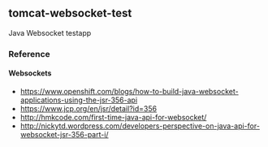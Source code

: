 ## tomcat-websocket-test

Java Websocket testapp

### Reference

#### Websockets
* https://www.openshift.com/blogs/how-to-build-java-websocket-applications-using-the-jsr-356-api
* https://www.jcp.org/en/jsr/detail?id=356
* http://hmkcode.com/first-time-java-api-for-websocket/
* http://nickytd.wordpress.com/developers-perspective-on-java-api-for-websocket-jsr-356-part-i/
